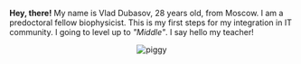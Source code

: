<b>Hey, there!</b> My name is Vlad Dubasov, 28 years old, from Moscow. I am a predoctoral fellow biophysicist. This is my first steps for my integration in IT community. I going to level up to <i>"Middle"</i>.  I say hello my teacher!

<div align="center"><img src="https://steamuserimages-a.akamaihd.net/ugc/46493271114597485/B6014D693F061B12FD679701239973CCDB9EFEFC/?imw=512&amp;imh=296&amp;ima=fit&amp;impolicy=Letterbox&amp;imcolor=%23000000&amp;letterbox=true" alt="piggy"></div>
